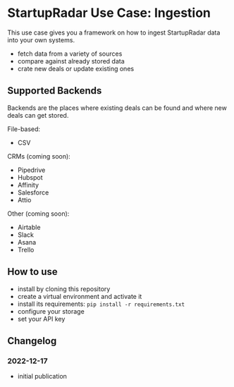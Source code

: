# StartupRadar Use Case: Ingestion

This use case gives you a framework on how to ingest StartupRadar data into your own systems.

- fetch data from a variety of sources
- compare against already stored data
- crate new deals or update existing ones


## Supported Backends
Backends are the places where existing deals can be found and where new deals can get stored.

File-based:

- CSV

CRMs (coming soon):

- Pipedrive
- Hubspot
- Affinity
- Salesforce
- Attio

Other (coming soon):

- Airtable
- Slack
- Asana
- Trello


## How to use
- install by cloning this repository
- create a virtual environment and activate it
- install its requirements: `pip install -r requirements.txt`
- configure your storage
- set your API key


## Changelog

### 2022-12-17
- initial publication